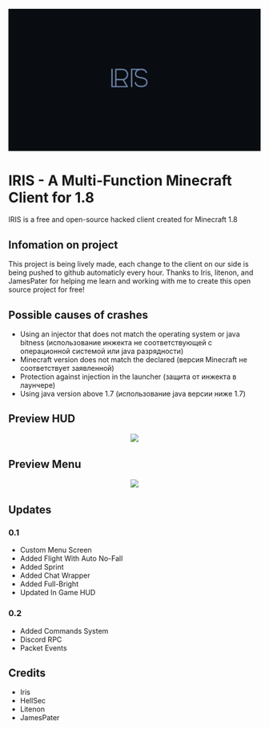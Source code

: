 <p align="center"><img src="https://github.com/rpie/IRIS-Client/raw/main/iris.png"></p>

# IRIS - A Multi-Function Minecraft Client for 1.8
  IRIS is a free and open-source hacked client created for Minecraft 1.8

## Infomation on project
  This project is being lively made, each change to the client on our side is being pushed to github automaticly every hour.
  Thanks to Iris, litenon, and JamesPater for helping me learn and working with me to create this open source project for free!

## Possible causes of crashes
  - Using an injector that does not match the operating system or java bitness (использование инжекта не соответствующей с операционной системой или java разрядности)
  - Minecraft version does not match the declared (версия Minecraft не соответствует заявленной)
  - Protection against injection in the launcher (защита от инжекта в лаунчере)
  - Using java version above 1.7 (использование java версии ниже 1.7)
  
## Preview HUD
<p align="center"><img src="https://i.imgur.com/Lzah8BM.png"></p>

## Preview Menu
<p align="center"><img src="https://i.imgur.com/OIm5X2i.png"></p>


## Updates
### 0.1
  - Custom Menu Screen
  - Added Flight With Auto No-Fall
  - Added Sprint
  - Added Chat Wrapper
  - Added Full-Bright
  - Updated In Game HUD

### 0.2
  - Added Commands System
  - Discord RPC
  - Packet Events
 
## Credits
  - Iris
  - HellSec
  - Litenon
  - JamesPater
